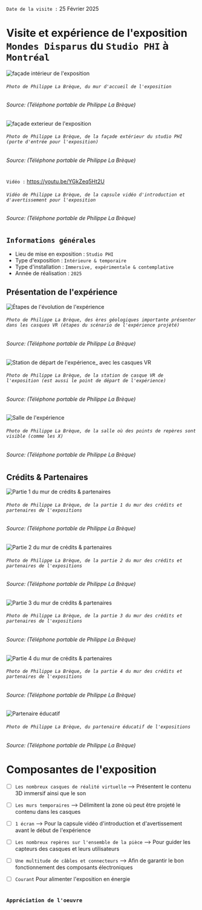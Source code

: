 `Date de la visite :` 25 Février 2025

# Visite et expérience de l'exposition `Mondes Disparus` du `Studio PHI` à `Montréal`

![façade intérieur de l'exposition](./media/facade_interieur_entree_photo_PLB.jpg)
###### `Photo de Philippe La Brèque, du mur d'accueil de l'exposition`

###### Source: (Téléphone portable de Philippe La Brèque)


![façade exterieur de l'exposition](./media/facade_exterieur_entree_photo_PLB.jpg)
###### `Photo de Philippe La Brèque, de la façade extérieur du studio PHI (porte d'entrée pour l'exposition)`

###### Source: (Téléphone portable de Philippe La Brèque)

#

`Vidéo :` https://youtu.be/YGkZeq5Ht2U
###### `Vidéo de Philippe La Brèque, de la capsule vidéo d'introduction et d'avertissement pour l'exposition`

###### Source: (Téléphone portable de Philippe La Brèque)

#

## `Informations générales`

- Lieu de mise en exposition : `Studio PHI`
- Type d'exposition : `Intérieure & temporaire`
- Type d'installation : `Immersive, expérimentale & contemplative`
- Année de réalisation : `2025`

## Présentation de l'expérience




![Étapes de l'évolution de l'expérience](./media/etape_experience_vr_photo_PLB.jpg)
###### `Photo de Philippe La Brèque, des ères géologiques importante présenter dans les casques VR (étapes du scénario de l'expérience projèté)`

###### Source: (Téléphone portable de Philippe La Brèque)

![Station de départ de l'expérience_ avec les casques VR](./media/depart_station_casque_vr_photo_PLB.jpg)
###### `Photo de Philippe La Brèque, de la station de casque VR de l'exposition (est aussi le point de départ de l'expérience)`

###### Source: (Téléphone portable de Philippe La Brèque)

![Salle de l'expérience](./media/salle_experience_vr_photo_PLB.jpg)
###### `Photo de Philippe La Brèque, de la salle où des points de repères sont visible (comme les X)`

###### Source: (Téléphone portable de Philippe La Brèque)

#

## Crédits & Partenaires

![Partie 1 du mur de crédits & partenaires](./media/mur_credit_partie1_photo_PLB.jpg)
###### `Photo de Philippe La Brèque, de la partie 1 du mur des crédits et partenaires de l'expositions`

###### Source: (Téléphone portable de Philippe La Brèque)


![Partie 2 du mur de crédits & partenaires](./media/mur_credit_partie2_photo_PLB.jpg)
###### `Photo de Philippe La Brèque, de la partie 2 du mur des crédits et partenaires de l'expositions`

###### Source: (Téléphone portable de Philippe La Brèque)

![Partie 3 du mur de crédits & partenaires](./media/mur_credit_partie3_photo_PLB.jpg)
###### `Photo de Philippe La Brèque, de la partie 3 du mur des crédits et partenaires de l'expositions`

###### Source: (Téléphone portable de Philippe La Brèque)

![Partie 4 du mur de crédits & partenaires](./media/mur_credit_partie4_photo_PLB.jpg)
###### `Photo de Philippe La Brèque, de la partie 4 du mur des crédits et partenaires de l'expositions`

###### Source: (Téléphone portable de Philippe La Brèque)


![Partenaire éducatif](./media/partenaire_educatif_photo_PLB.jpg)
###### `Photo de Philippe La Brèque, du partenaire éducatif de l'expositions`

###### Source: (Téléphone portable de Philippe La Brèque)

# Composantes de l'exposition
  - [ ] `Les nombreux casques de réalité virtuelle` --> Présentent le contenu 3D immersif ainsi que le son
  - [ ] `Les murs temporaires` --> Délimitent la zone où peut être projeté le contenu dans les casques
  - [ ] `1 écran` --> Pour la capsule vidéo d'introduction et d'avertissement avant le début de l'expérience
  - [ ] `Les nombreux repères sur l'ensemble de la pièce` --> Pour guider les capteurs des casques et leurs utilisateurs
  - [ ] `Une multitude de câbles et connecteurs` --> Afin de garantir le bon fonctionnement des composants électroniques
  - [ ] `Courant` Pour alimenter l'exposition en énergie



#






### `Appréciation de l'oeuvre`





